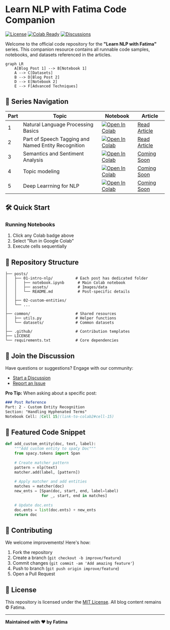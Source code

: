# Learn NLP with Fatima Code Companion


[![License](https://img.shields.io/badge/License-MIT-blue.svg)](LICENSE)
[![Colab Ready](https://colab.research.google.com/assets/colab-badge.svg)](https://colab.research.google.com/github/yourusername/repo-name)
[![Discussions](https://img.shields.io/badge/GitHub-Discussions-blue)](https://github.com/yourusername/repo-name/discussions)

Welcome to the official code repository for the **"Learn NLP with Fatima"** series. This companion resource contains all runnable code samples, notebooks, and datasets referenced in the articles.

```mermaid
graph LR
    A[Blog Post 1] --> B[Notebook 1]
    A --> C[Datasets]
    B --> D[Blog Post 2]
    D --> E[Notebook 2]
    E --> F[Advanced Techniques]
```

## 🚀 Series Navigation

| Part | Topic | Notebook | Article | 
|------|-------|----------|---------|
| 1 | Natural Language Processing Basics | [![Open In Colab](https://colab.research.google.com/assets/colab-badge.svg)](link-to-colab1) | [Read Article](https://mahia.hashnode.dev/natural-language-processing-basics) |
| 2 | Part of Speech Tagging and Named Entity Recognition | [![Open In Colab](https://colab.research.google.com/assets/colab-badge.svg)](link-to-colab2) | [Read Article](https://mahia.hashnode.dev/nlp-part-of-speech-tagging-and-named-entity-recognition) |
| 3 | Semantics and Sentiment Analysis | [![Open In Colab](https://colab.research.google.com/assets/colab-badge.svg)](link-to-colab3) | [Coming Soon]() |
| 4 | Topic modeling | [![Open In Colab](https://colab.research.google.com/assets/colab-badge.svg)]() | [Coming Soon]() |
| 5 | Deep Learrning for NLP | [![Open In Colab](https://colab.research.google.com/assets/colab-badge.svg)]() | [Coming Soon]() |

## 🛠️ Quick Start

### Running Notebooks
1. Click any Colab badge above
2. Select "Run in Google Colab"
3. Execute cells sequentially


## 📂 Repository Structure
```
├── posts/
│   ├── 01-intro-nlp/          # Each post has dedicated folder
│   │   ├── notebook.ipynb      # Main Colab notebook
│   │   ├── assets/             # Images/data
│   │   └── README.md           # Post-specific details
│   │
│   ├── 02-custom-entities/
│   └── ...
│
├── common/                    # Shared resources
│   ├── utils.py               # Helper functions
│   └── datasets/              # Common datasets
│
├── .github/                   # Contribution templates
├── LICENSE
└── requirements.txt           # Core dependencies
```

## 💬 Join the Discussion
Have questions or suggestions? Engage with our community:
- [Start a Discussion](https://github.com/fatimajannet/NLP-with-Fatima/discussions/new?category=blog)
- [Report an Issue](https://github.com/fatimajannet/NLP-with-Fatima/issues/new/choose)

**Pro Tip:** When asking about a specific post:
```markdown
### Post Reference
Part: 2 - Custom Entity Recognition  
Section: "Handling Hyphenated Terms"  
Notebook Cell: [Cell 15](link-to-colab2#cell-15)
```

## 🌟 Featured Code Snippet
```python
def add_custom_entity(doc, text, label):
    """Add custom entity to spaCy Doc"""
    from spacy.tokens import Span
    
    # Create matcher pattern
    pattern = nlp(text)
    matcher.add(label, [pattern])
    
    # Apply matcher and add entities
    matches = matcher(doc)
    new_ents = [Span(doc, start, end, label=label) 
                for _, start, end in matches]
    
    # Update doc.ents
    doc.ents = list(doc.ents) + new_ents
    return doc
```

## 🤝 Contributing
We welcome improvements! Here's how:
1. Fork the repository
2. Create a branch (`git checkout -b improve/feature`)
3. Commit changes (`git commit -am 'Add amazing feature'`)
4. Push to branch (`git push origin improve/feature`)
5. Open a Pull Request

## 📜 License
This repository is licensed under the [MIT License](LICENSE). All blog content remains © Fatima.

---

**Maintained with ❤️ by Fatima**  

